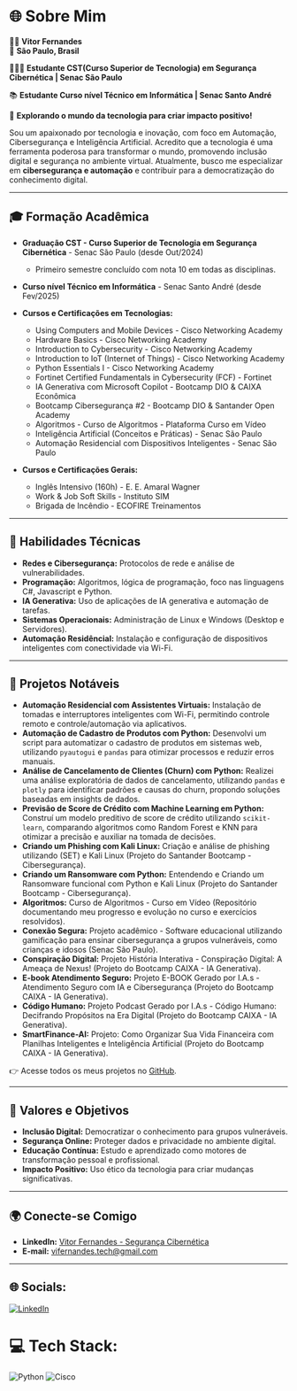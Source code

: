 # 🌐 Sobre Mim  

👨‍💻 **Vitor Fernandes**  
📍 **São Paulo, Brasil**

👨🏻‍💻​ **Estudante CST(Curso Superior de Tecnologia) em Segurança Cibernética | Senac São Paulo**

📚​ **Estudante Curso nível Técnico em Informática | Senac Santo André**

🎯 **Explorando o mundo da tecnologia para criar impacto positivo!**

Sou um apaixonado por tecnologia e inovação, com foco em Automação, Cibersegurança e Inteligência Artificial. Acredito que a tecnologia é uma ferramenta poderosa para transformar o mundo, promovendo inclusão digital e segurança no ambiente virtual. Atualmente, busco me especializar em **cibersegurança e automação** e contribuir para a democratização do conhecimento digital.

---

## 🎓 **Formação Acadêmica**  
- **Graduação CST - Curso Superior de Tecnologia em Segurança Cibernética** - Senac São Paulo (desde Out/2024)  
  - Primeiro semestre concluído com nota 10 em todas as disciplinas.
- **Curso nível Técnico em Informática** - Senac Santo André (desde Fev/2025)
    
- **Cursos e Certificações em Tecnologias:**
  - Using Computers and Mobile Devices - Cisco Networking Academy 
  - Hardware Basics - Cisco Networking Academy  
  - Introduction to Cybersecurity - Cisco Networking Academy
  - Introduction to IoT (Internet of Things) - Cisco Networking Academy
  - Python Essentials I - Cisco Networking Academy
  - Fortinet Certified Fundamentals in Cybersecurity (FCF) - Fortinet 
  - IA Generativa com Microsoft Copilot - Bootcamp DIO & CAIXA Econômica
  - Bootcamp Cibersegurança #2 - Bootcamp DIO & Santander Open Academy
  - Algoritmos - Curso de Algoritmos - Plataforma Curso em Vídeo
  - Inteligência Artificial (Conceitos e Práticas) - Senac São Paulo
  - Automação Residencial com Dispositivos Inteligentes - Senac São Paulo 

- **Cursos e Certificações Gerais:**
  - Inglês Intensivo (160h) - E. E. Amaral Wagner
  - Work & Job Soft Skills - Instituto SIM
  - Brigada de Incêndio - ECOFIRE Treinamentos
       
---

## 🚀 **Habilidades Técnicas**  
- **Redes e Cibersegurança:** Protocolos de rede e análise de vulnerabilidades.
- **Programação:** Algoritmos, lógica de programação, foco nas linguagens C#, Javascript e Python.
- **IA Generativa:** Uso de aplicações de IA generativa e automação de tarefas.
- **Sistemas Operacionais:** Administração de Linux e Windows (Desktop e Servidores).
- **Automação Residêncial:** Instalação e configuração de dispositivos inteligentes com conectividade via Wi-Fi.

---

## 🧩 **Projetos Notáveis** 
- **Automação Residencial com Assistentes Virtuais:** Instalação de tomadas e interruptores inteligentes com Wi-Fi, permitindo controle remoto e controle/automação via aplicativos.
- **Automação de Cadastro de Produtos com Python:** Desenvolvi um script para automatizar o cadastro de produtos em sistemas web, utilizando `pyautogui` e `pandas` para otimizar processos e reduzir erros manuais. 
- **Análise de Cancelamento de Clientes (Churn) com Python:** Realizei uma análise exploratória de dados de cancelamento, utilizando `pandas` e `plotly` para identificar padrões e causas do churn, propondo soluções baseadas em insights de dados. 
- **Previsão de Score de Crédito com Machine Learning em Python:** Construí um modelo preditivo de score de crédito utilizando `scikit-learn`, comparando algoritmos como Random Forest e KNN para otimizar a precisão e auxiliar na tomada de decisões.
- **Criando um Phishing com Kali Linux:** Criação e análise de phishing utilizando (SET) e Kali Linux (Projeto do Santander Bootcamp - Cibersegurança). 
- **Criando um Ransomware com Python:** Entendendo e Criando um Ransomware funcional com Python e Kali Linux (Projeto do Santander Bootcamp - Cibersegurança).
- **Algoritmos:** Curso de Algoritmos - Curso em Vídeo (Repositório documentando meu progresso e evolução no curso e exercícios resolvidos). 
- **Conexão Segura:** Projeto acadêmico - Software educacional utilizando gamificação para ensinar cibersegurança a grupos vulneráveis, como crianças e idosos (Senac São Paulo). 
- **Conspiração Digital:** Projeto História Interativa - Conspiração Digital: A Ameaça de Nexus! (Projeto do Bootcamp CAIXA - IA Generativa).
- **E-book Atendimento Seguro:** Projeto E-BOOK Gerado por I.A.s - Atendimento Seguro com IA e Cibersegurança (Projeto do Bootcamp CAIXA - IA Generativa).
- **Código Humano:** Projeto Podcast Gerado por I.A.s - Código Humano: Decifrando Propósitos na Era Digital (Projeto do Bootcamp CAIXA - IA Generativa).
- **SmartFinance-AI:** Projeto: Como Organizar Sua Vida Financeira com Planilhas Inteligentes e Inteligência Artificial (Projeto do Bootcamp CAIXA - IA Generativa).


  

👉 Acesse todos os meus projetos no [GitHub](https://github.com/Vifernandestech).  

---

## 🌟 **Valores e Objetivos**  
- **Inclusão Digital:** Democratizar o conhecimento para grupos vulneráveis.  
- **Segurança Online:** Proteger dados e privacidade no ambiente digital.  
- **Educação Contínua:** Estudo e aprendizado como motores de transformação pessoal e profissional.  
- **Impacto Positivo:** Uso ético da tecnologia para criar mudanças significativas.  

---

## 🌍 **Conecte-se Comigo**  
- **LinkedIn:** [Vitor Fernandes - Segurança Cibernética](https://www.linkedin.com/in/vifernandescybersec)  
- **E-mail:** vifernandes.tech@gmail.com  

---


## 🌐 Socials:
[![LinkedIn](https://img.shields.io/badge/LinkedIn-%230077B5.svg?logo=linkedin&logoColor=white)](https://www.linkedin.com/in/vifernandescybersec) 

# 💻 Tech Stack:
![Python](https://img.shields.io/badge/python-3670A0?style=for-the-badge&logo=python&logoColor=ffdd54) ![Cisco](https://img.shields.io/badge/cisco-%23049fd9.svg?style=for-the-badge&logo=cisco&logoColor=black)
